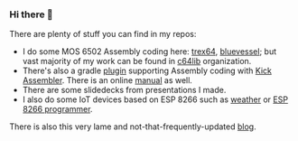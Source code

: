 ### Hi there 👋

There are plenty of stuff you can find in my repos:

* I do some MOS 6502 Assembly coding here: [trex64](https://github.com/maciejmalecki/trex64), [bluevessel](https://github.com/maciejmalecki/bluevessel); but vast majority of my work can be found in [c64lib](https://github.com/c64lib) organization.
* There's also a gradle [plugin](https://github.com/c64lib/gradle-retro-assembler-plugin) supporting Assembly coding with [Kick Assembler](http://theweb.dk/KickAssembler). There is an online [manual](https://c64lib.github.io/gradle-retro-assembler-plugin/) as well.
* There are some slidedecks from presentations I made.
* I also do some IoT devices based on ESP 8266 such as [weather](https://github.com/maciejmalecki/weather) or [ESP 8266 programmer](https://github.com/maciejmalecki/esp8266-programmer).

There is also this very lame and not-that-frequently-updated [blog](https://maciejmalecki.github.io/blog/).

<!--
**maciejmalecki/maciejmalecki** is a ✨ _special_ ✨ repository because its `README.md` (this file) appears on your GitHub profile.

Here are some ideas to get you started:

- 🔭 I’m currently working on ...
- 🌱 I’m currently learning ...
- 👯 I’m looking to collaborate on ...
- 🤔 I’m looking for help with ...
- 💬 Ask me about ...
- 📫 How to reach me: ...
- 😄 Pronouns: ...
- ⚡ Fun fact: ...
-->
